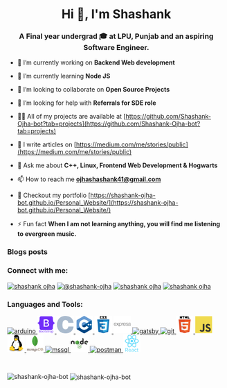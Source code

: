 
<h1 align="center">Hi 👋, I'm Shashank</h1>
<h3 align="center">A Final year undergrad 🎓 at LPU, Punjab and an aspiring Software Engineer.</h3>



- 🔭 I’m currently working on **Backend Web development**

- 🌱 I’m currently learning **Node JS**

- 👯 I’m looking to collaborate on **Open Source Projects**

- 🤝 I’m looking for help with **Referrals for SDE role**

- 👨‍💻 All of my projects are available at [https://github.com/Shashank-Ojha-bot?tab=projects](https://github.com/Shashank-Ojha-bot?tab=projects)

- 📝 I write articles on [https://medium.com/me/stories/public](https://medium.com/me/stories/public)

- 💬 Ask me about **C++, Linux, Frontend Web Development & Hogwarts**

- 📫 How to reach me **ojhashashank41@gmail.com**

- 📄 Checkout my portfolio [https://shashank-ojha-bot.github.io/Personal_Website/](https://shashank-ojha-bot.github.io/Personal_Website/)

- ⚡ Fun fact **When I am not learning anything, you will find me listening to evergreen music.**

### Blogs posts
<!-- BLOG-POST-LIST:START -->
<!-- BLOG-POST-LIST:END -->

<h3 align="left">Connect with me:</h3>
<p align="left">
<a href="https://www.linkedin.com/in/shashank-ojha-148531170/" target="blank"><img align="center" src="https://cdn.jsdelivr.net/npm/simple-icons@3.0.1/icons/linkedin.svg" alt="shashank ojha" height="30" width="40" /></a>
<a href="https://medium.com/@shashank-ojha" target="blank"><img align="center" src="https://cdn.jsdelivr.net/npm/simple-icons@3.0.1/icons/medium.svg" alt="@shashank-ojha" height="30" width="40" /></a>
<a href="https://www.codechef.com/users/shank01" target="blank"><img align="center" src="https://cdn.jsdelivr.net/npm/simple-icons@3.1.0/icons/codechef.svg" alt="shashank ojha" height="30" width="40" /></a>
<a href="https://www.hackerrank.com/ojhashashank41" target="blank"><img align="center" src="https://cdn.jsdelivr.net/npm/simple-icons@3.0.1/icons/hackerrank.svg" alt="shashank ojha" height="30" width="40" /></a>
</p>

<h3 align="left">Languages and Tools:</h3>
<p align="left"> <a href="https://www.arduino.cc/" target="_blank"> <img src="https://cdn.worldvectorlogo.com/logos/arduino-1.svg" alt="arduino" width="40" height="40"/> </a> <a href="https://getbootstrap.com" target="_blank"> <img src="https://raw.githubusercontent.com/devicons/devicon/master/icons/bootstrap/bootstrap-plain-wordmark.svg" alt="bootstrap" width="40" height="40"/> </a> <a href="https://www.cprogramming.com/" target="_blank"> <img src="https://raw.githubusercontent.com/devicons/devicon/master/icons/c/c-original.svg" alt="c" width="40" height="40"/> </a> <a href="https://www.w3schools.com/cpp/" target="_blank"> <img src="https://raw.githubusercontent.com/devicons/devicon/master/icons/cplusplus/cplusplus-original.svg" alt="cplusplus" width="40" height="40"/> </a> <a href="https://www.w3schools.com/css/" target="_blank"> <img src="https://raw.githubusercontent.com/devicons/devicon/master/icons/css3/css3-original-wordmark.svg" alt="css3" width="40" height="40"/> </a> <a href="https://expressjs.com" target="_blank"> <img src="https://raw.githubusercontent.com/devicons/devicon/master/icons/express/express-original-wordmark.svg" alt="express" width="40" height="40"/> </a> <a href="https://www.gatsbyjs.com/" target="_blank"> <img src="https://www.vectorlogo.zone/logos/gatsbyjs/gatsbyjs-icon.svg" alt="gatsby" width="40" height="40"/> </a> <a href="https://git-scm.com/" target="_blank"> <img src="https://www.vectorlogo.zone/logos/git-scm/git-scm-icon.svg" alt="git" width="40" height="40"/> </a> <a href="https://www.w3.org/html/" target="_blank"> <img src="https://raw.githubusercontent.com/devicons/devicon/master/icons/html5/html5-original-wordmark.svg" alt="html5" width="40" height="40"/> </a> <a href="https://developer.mozilla.org/en-US/docs/Web/JavaScript" target="_blank"> <img src="https://raw.githubusercontent.com/devicons/devicon/master/icons/javascript/javascript-original.svg" alt="javascript" width="40" height="40"/> </a> <a href="https://www.linux.org/" target="_blank"> <img src="https://raw.githubusercontent.com/devicons/devicon/master/icons/linux/linux-original.svg" alt="linux" width="40" height="40"/> </a> <a href="https://www.mongodb.com/" target="_blank"> <img src="https://raw.githubusercontent.com/devicons/devicon/master/icons/mongodb/mongodb-original-wordmark.svg" alt="mongodb" width="40" height="40"/> </a> <a href="https://www.microsoft.com/en-us/sql-server" target="_blank"> <img src="https://cdn.worldvectorlogo.com/logos/microsoft-sql-server.svg" alt="mssql" width="40" height="40"/> </a> <a href="https://nodejs.org" target="_blank"> <img src="https://raw.githubusercontent.com/devicons/devicon/master/icons/nodejs/nodejs-original-wordmark.svg" alt="nodejs" width="40" height="40"/> </a> <a href="https://postman.com" target="_blank"> <img src="https://www.vectorlogo.zone/logos/getpostman/getpostman-icon.svg" alt="postman" width="40" height="40"/> </a> <a href="https://reactjs.org/" target="_blank"> <img src="https://raw.githubusercontent.com/devicons/devicon/master/icons/react/react-original-wordmark.svg" alt="react" width="40" height="40"/> </a> </p>

<br>

<p><img align="left" src="https://github-readme-stats.vercel.app/api/top-langs?username=shashank-ojha-bot&show_icons=true&locale=en&layout=compact" alt="shashank-ojha-bot" /></p>

<p>&nbsp;<img align="center" src="https://github-readme-stats.vercel.app/api?username=shashank-ojha-bot&show_icons=true&locale=en" alt="shashank-ojha-bot" /></p>



